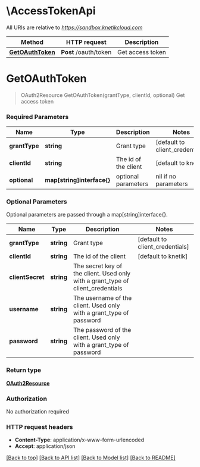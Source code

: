 # \AccessTokenApi

All URIs are relative to *https://sandbox.knetikcloud.com*

Method | HTTP request | Description
------------- | ------------- | -------------
[**GetOAuthToken**](AccessTokenApi.md#GetOAuthToken) | **Post** /oauth/token | Get access token


# **GetOAuthToken**
> OAuth2Resource GetOAuthToken(grantType, clientId, optional)
Get access token

### Required Parameters

Name | Type | Description  | Notes
------------- | ------------- | ------------- | -------------
  **grantType** | **string**| Grant type | [default to client_credentials]
  **clientId** | **string**| The id of the client | [default to knetik]
 **optional** | **map[string]interface{}** | optional parameters | nil if no parameters

### Optional Parameters
Optional parameters are passed through a map[string]interface{}.

Name | Type | Description  | Notes
------------- | ------------- | ------------- | -------------
 **grantType** | **string**| Grant type | [default to client_credentials]
 **clientId** | **string**| The id of the client | [default to knetik]
 **clientSecret** | **string**| The secret key of the client.  Used only with a grant_type of client_credentials | 
 **username** | **string**| The username of the client.  Used only with a grant_type of password | 
 **password** | **string**| The password of the client.  Used only with a grant_type of password | 

### Return type

[**OAuth2Resource**](OAuth2Resource.md)

### Authorization

No authorization required

### HTTP request headers

 - **Content-Type**: application/x-www-form-urlencoded
 - **Accept**: application/json

[[Back to top]](#) [[Back to API list]](../README.md#documentation-for-api-endpoints) [[Back to Model list]](../README.md#documentation-for-models) [[Back to README]](../README.md)

